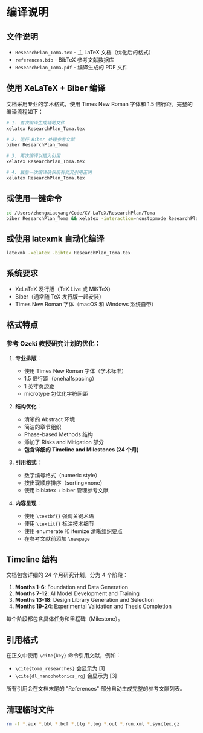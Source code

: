 # 编译说明

## 文件说明

- `ResearchPlan_Toma.tex` - 主 LaTeX 文档（优化后的格式）
- `references.bib` - BibTeX 参考文献数据库
- `ResearchPlan_Toma.pdf` - 编译生成的 PDF 文件

## 使用 XeLaTeX + Biber 编译

文档采用专业的学术格式，使用 Times New Roman 字体和 1.5 倍行距。完整的编译流程如下：

```bash
# 1. 首次编译生成辅助文件
xelatex ResearchPlan_Toma.tex

# 2. 运行 Biber 处理参考文献
biber ResearchPlan_Toma

# 3. 再次编译以插入引用
xelatex ResearchPlan_Toma.tex

# 4. 最后一次编译确保所有交叉引用正确
xelatex ResearchPlan_Toma.tex
```

## 或使用一键命令

```bash
cd /Users/zhengxiaoyang/Code/CV-LaTeX/ResearchPlan/Toma
biber ResearchPlan_Toma && xelatex -interaction=nonstopmode ResearchPlan_Toma.tex && xelatex -interaction=nonstopmode ResearchPlan_Toma.tex
```

## 或使用 latexmk 自动化编译

```bash
latexmk -xelatex -bibtex ResearchPlan_Toma.tex
```

## 系统要求

- XeLaTeX 发行版（TeX Live 或 MiKTeX）
- Biber（通常随 TeX 发行版一起安装）
- Times New Roman 字体（macOS 和 Windows 系统自带）

## 格式特点

### 参考 Ozeki 教授研究计划的优化：

1. **专业排版**：
   - 使用 Times New Roman 字体（学术标准）
   - 1.5 倍行距（onehalfspacing）
   - 1 英寸页边距
   - microtype 包优化字符间距

2. **结构优化**：
   - 清晰的 Abstract 环境
   - 简洁的章节组织
   - Phase-based Methods 结构
   - 添加了 Risks and Mitigation 部分
   - **包含详细的 Timeline and Milestones (24 个月)**

3. **引用格式**：
   - 数字编号格式（numeric style）
   - 按出现顺序排序（sorting=none）
   - 使用 biblatex + biber 管理参考文献

4. **内容呈现**：
   - 使用 `\textbf{}` 强调关键术语
   - 使用 `\textit{}` 标注技术细节
   - 使用 enumerate 和 itemize 清晰组织要点
   - 在参考文献前添加 `\newpage`

## Timeline 结构

文档包含详细的 24 个月研究计划，分为 4 个阶段：

1. **Months 1-6**: Foundation and Data Generation
2. **Months 7-12**: AI Model Development and Training
3. **Months 13-18**: Design Library Generation and Selection
4. **Months 19-24**: Experimental Validation and Thesis Completion

每个阶段都包含具体任务和里程碑（Milestone）。

## 引用格式

在正文中使用 `\cite{key}` 命令引用文献，例如：
- `\cite{toma_researches}` 会显示为 [1]
- `\cite{dl_nanophotonics_rg}` 会显示为 [3]

所有引用会在文档末尾的 "References" 部分自动生成完整的参考文献列表。

## 清理临时文件

```bash
rm -f *.aux *.bbl *.bcf *.blg *.log *.out *.run.xml *.synctex.gz
```

